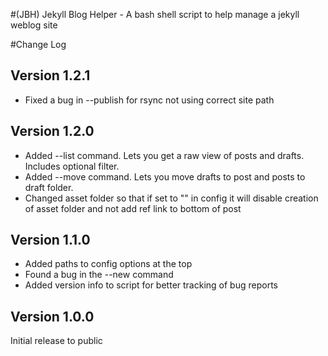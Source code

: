 #(JBH) Jekyll Blog Helper - A bash shell script to help manage a jekyll weblog site

#Change Log

## Version 1.2.1

 * Fixed a bug in --publish for rsync not using correct site path

## Version 1.2.0

 * Added --list command. Lets you get a raw view of posts and drafts. Includes optional filter.
 * Added --move command. Lets you move drafts to post and posts to draft folder.
 * Changed asset folder so that if set to "" in config it will disable creation of asset folder and not add ref link to bottom of post

## Version 1.1.0

 * Added paths to config options at the top
 * Found a bug in the --new command
 * Added version info to script for better tracking of bug reports

## Version 1.0.0

Initial release to public
